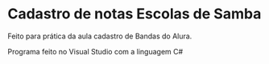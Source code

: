 # Cadastro de notas Escolas de Samba

Feito para prática da aula cadastro de Bandas do Alura.

Programa feito no Visual Studio com a linguagem C#
